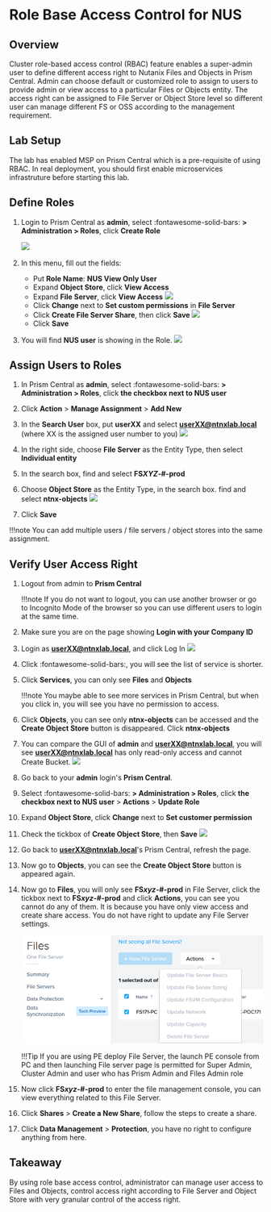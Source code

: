 # Role Base Access Control for NUS

## Overview

Cluster role-based access control (RBAC) feature enables a super-admin user to define different access right to Nutanix Files and Objects in Prism Central. Admin can choose default or customized role to assign to users to provide admin or view access to a particular Files or Objects entity. The access right can be assigned to File Server or Object Store level so different user can manage different FS or OSS according to the management requirement.

## Lab Setup

The lab has enabled MSP on Prism Central which is a pre-requisite of using RBAC. In real deployment, you should first enable microservices infrastruture before starting this lab.

## Define Roles

1. Login to Prism Central as **admin**, select :fontawesome-solid-bars: **> Administration > Roles**, click **Create Role**

    ![](images/1.png)

2. In this menu, fill out the fields:


    -   Put **Role Name**: **NUS View Only User**
    -   Expand **Object Store**, click **View Access**
    -   Expand **File Server**, click **View Access**
        ![](images/2.png)
    -   Click **Change** next to **Set custom permissions** in **File Server**
    -   Click **Create File Server Share**, then click **Save**
        ![](images/3.png)
    -   Click **Save**

3. You will find **NUS user** is showing in the Role.
    ![](images/4.png)

## Assign Users to Roles

1. In Prism Central as **admin**, select :fontawesome-solid-bars: **> Administration > Roles**, click **the checkbox next to NUS user**

2. Click **Action** > **Manage Assignment** > **Add New**

3. In the **Search User** box, put **userXX** and select **userXX@ntnxlab.local** (where XX is the assigned user number to you)
    ![](images/5.png)

4. In the right side, choose **File Server** as the Entity Type, then select **Individual entity**

5. In the search box, find and select **FS*XYZ*-#-prod**

6. Choose **Object Store** as the Entity Type, in the search box. find and select **ntnx-objects**
    ![](images/6.png)

7. Click **Save**

!!!note
        You can add multiple users / file servers / object stores into the same assignment.

## Verify User Access Right

1. Logout from admin to **Prism Central**

    !!!note
            If you do not want to logout, you can use another browser or go to Incognito Mode of the browser so you can use different users to login at the same time.

2. Make sure you are on the page showing **Login with your Company ID**

3. Login as **userXX@ntnxlab.local**, and click Log In
    ![](images/7.png)

4. Click :fontawesome-solid-bars:, you will see the list of service is shorter.

5. Click **Services**, you can only see **Files** and **Objects**

    !!!note
            You maybe able to see more services in Prism Central, but when you click in, you will see you have no permission to access.

6. Click **Objects**, you can see only **ntnx-objects** can be accessed and the **Create Object Store** button is disappeared. Click **ntnx-objects**

7. You can compare the GUI of **admin** and **userXX@ntnxlab.local**, you will see **userXX@ntnxlab.local** has only read-only access and cannot Create Bucket.
    ![](images/8.png)

8. Go back to your **admin** login's **Prism Central**.

9. Select :fontawesome-solid-bars: **> Administration > Roles**, click **the checkbox next to NUS user** > **Actions** > **Update Role**

10. Expand **Object Store**, click **Change** next to **Set customer permission**

11. Check the tickbox of **Create Object Store**, then **Save**
    ![](images/9.png)

12. Go back to **userXX@ntnxlab.local**'s Prism Central, refresh the page.

13. Now go to **Objects**, you can see the **Create Object Store** button is appeared again.

14. Now go to **Files**, you will only see **FS*xyz*-#-prod** in File Server, click the tickbox next to **FS*xyz*-#-prod** and click **Actions**, you can see you cannot do any of them. It is because you have only view access and create share access. You do not have right to update any File Server settings.

    ![](images/10.png)

    !!!Tip
            If you are using PE deploy File Server, the launch PE console from PC and then launching File server page is permitted for Super Admin, Cluster Admin and user who has Prism Admin and Files Admin role 

15. Now click **FS*xyz*-#-prod** to enter the file management console, you can view everything related to this File Server. 

16. Click **Shares** > **Create a New Share**, follow the steps to create a share.

17. Click **Data Management** > **Protection**, you have no right to configure anything from here.

## Takeaway

By using role base access control, administrator can manage user access to Files and Objects, control access right according to File Server and Object Store with very granular control of the access right. 


